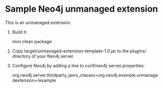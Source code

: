 Sample Neo4j unmanaged extension
================================

This is an unmanaged extension. 

1. Build it: 

    mvn clean package

2. Copy target/unmanaged-extension-template-1.0.jar to the plugins/ directory of your Neo4j server.

3. Configure Neo4j by adding a line to conf/neo4j-server.properties:

    org.neo4j.server.thirdparty_jaxrs_classes=org.neo4j.example.unmanagedextension=/example

